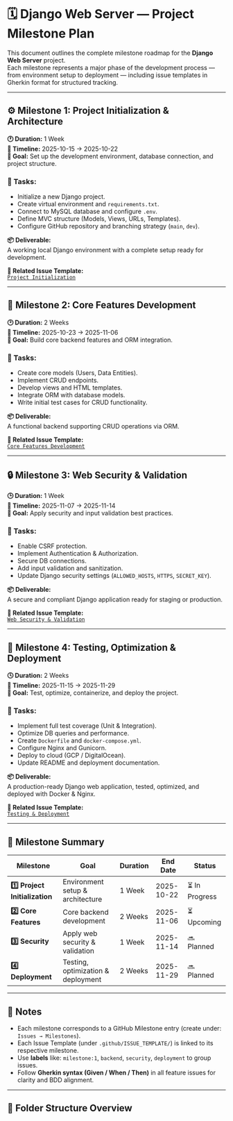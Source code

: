 # 🗓️ Django Web Server — Project Milestone Plan

This document outlines the complete milestone roadmap for the **Django Web Server** project.  
Each milestone represents a major phase of the development process — from environment setup to deployment — including issue templates in Gherkin format for structured tracking.

---

## ⚙️ **Milestone 1: Project Initialization & Architecture**

**🕐 Duration:** 1 Week  
**📅 Timeline:** 2025-10-15 → 2025-10-22  
**🎯 Goal:** Set up the development environment, database connection, and project structure.

### 🔧 Tasks:
- Initialize a new Django project.  
- Create virtual environment and `requirements.txt`.  
- Connect to MySQL database and configure `.env`.  
- Define MVC structure (Models, Views, URLs, Templates).  
- Configure GitHub repository and branching strategy (`main`, `dev`).  

**📦 Deliverable:**  
A working local Django environment with a complete setup ready for development.

**🔗 Related Issue Template:**  
[`Project Initialization`](.github/ISSUE_TEMPLATE/1_project_initialization.yml)

---

## 🧱 **Milestone 2: Core Features Development**

**🕑 Duration:** 2 Weeks  
**📅 Timeline:** 2025-10-23 → 2025-11-06  
**🎯 Goal:** Build core backend features and ORM integration.

### 🔧 Tasks:
- Create core models (Users, Data Entities).  
- Implement CRUD endpoints.  
- Develop views and HTML templates.  
- Integrate ORM with database models.  
- Write initial test cases for CRUD functionality.  

**📦 Deliverable:**  
A functional backend supporting CRUD operations via ORM.

**🔗 Related Issue Template:**  
[`Core Features Development`](.github/ISSUE_TEMPLATE/2_core_features.yml)

---

## 🔒 **Milestone 3: Web Security & Validation**

**🕒 Duration:** 1 Week  
**📅 Timeline:** 2025-11-07 → 2025-11-14  
**🎯 Goal:** Apply security and input validation best practices.

### 🔧 Tasks:
- Enable CSRF protection.  
- Implement Authentication & Authorization.  
- Secure DB connections.  
- Add input validation and sanitization.  
- Update Django security settings (`ALLOWED_HOSTS`, `HTTPS`, `SECRET_KEY`).  

**📦 Deliverable:**  
A secure and compliant Django application ready for staging or production.

**🔗 Related Issue Template:**  
[`Web Security & Validation`](.github/ISSUE_TEMPLATE/3_security.yml)

---

## 🚀 **Milestone 4: Testing, Optimization & Deployment**

**🕓 Duration:** 2 Weeks  
**📅 Timeline:** 2025-11-15 → 2025-11-29  
**🎯 Goal:** Test, optimize, containerize, and deploy the project.

### 🔧 Tasks:
- Implement full test coverage (Unit & Integration).  
- Optimize DB queries and performance.  
- Create `Dockerfile` and `docker-compose.yml`.  
- Configure Nginx and Gunicorn.  
- Deploy to cloud (GCP / DigitalOcean).  
- Update README and deployment documentation.  

**📦 Deliverable:**  
A production-ready Django web application, tested, optimized, and deployed with Docker & Nginx.

**🔗 Related Issue Template:**  
[`Testing & Deployment`](.github/ISSUE_TEMPLATE/4_deployment.yml)

---

## 🧭 **Milestone Summary**

| Milestone | Goal | Duration | End Date | Status |
|------------|------|-----------|-----------|---------|
| **1️⃣ Project Initialization** | Environment setup & architecture | 1 Week | 2025-10-22 | ⏳ In Progress |
| **2️⃣ Core Features** | Core backend development | 2 Weeks | 2025-11-06 | ⏳ Upcoming |
| **3️⃣ Security** | Apply web security & validation | 1 Week | 2025-11-14 | 🔜 Planned |
| **4️⃣ Deployment** | Testing, optimization & deployment | 2 Weeks | 2025-11-29 | 🔜 Planned |

---

## 🧠 **Notes**
- Each milestone corresponds to a GitHub Milestone entry (create under: `Issues → Milestones`).  
- Each Issue Template (under `.github/ISSUE_TEMPLATE/`) is linked to its respective milestone.  
- Use **labels** like: `milestone:1`, `backend`, `security`, `deployment` to group issues.  
- Follow **Gherkin syntax (Given / When / Then)** in all feature issues for clarity and BDD alignment.

---

## 📁 Folder Structure Overview

